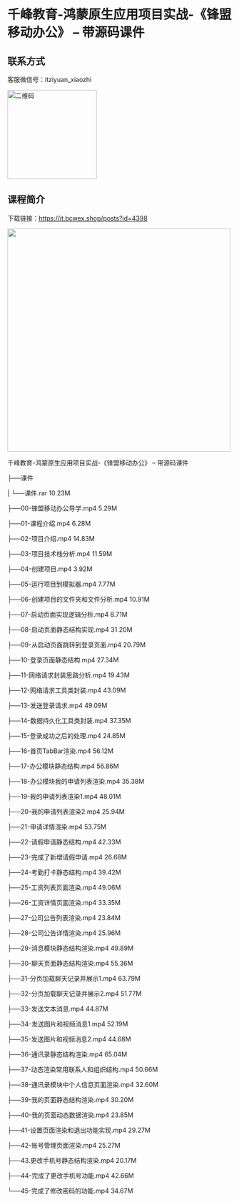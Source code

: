 # 千峰教育-鸿蒙原生应用项目实战-《锋盟移动办公》 &#8211; 带源码课件

## 联系方式

客服微信号：itziyuan_xiaozhi

<img src="https://ziyuanyun.oss-cn-guangzhou.aliyuncs.com/common/20240614073449/666b82192834a.jpg" width="200" height="200" alt="二维码">

## 课程简介

下载链接：https://it.bcwex.shop/posts?id=4398

<img src="https://ziyuanyun.oss-cn-guangzhou.aliyuncs.com/yun/20240902073015/66d4f907882ea.jpg" width="500" alt="">

  

 千峰教育-鸿蒙原生应用项目实战-《锋盟移动办公》 &#8211; 带源码课件

 ├──课件

 | └──课件.rar 10.23M

 ├──00-锋盟移动办公导学.mp4 5.29M

 ├──01-课程介绍.mp4 6.28M

 ├──02-项目介绍.mp4 14.83M

 ├──03-项目技术栈分析.mp4 11.59M

 ├──04-创建项目.mp4 3.92M

 ├──05-运行项目到模拟器.mp4 7.77M

 ├──06-创建项目的文件夹和文件分析.mp4 10.91M

 ├──07-启动页面实现逻辑分析.mp4 8.71M

 ├──08-启动页面静态结构实现.mp4 31.20M

 ├──09-从启动页面跳转到登录页面.mp4 20.79M

 ├──10-登录页面静态结构.mp4 27.34M

 ├──11-网络请求封装思路分析.mp4 19.43M

 ├──12-网络请求工具类封装.mp4 43.09M

 ├──13-发送登录请求.mp4 49.09M

 ├──14-数据持久化工具类封装.mp4 37.35M

 ├──15-登录成功之后的处理.mp4 24.85M

 ├──16-首页TabBar渲染.mp4 56.12M

 ├──17-办公模块静态结构.mp4 56.86M

 ├──18-办公模块我的申请列表渲染.mp4 35.38M

 ├──19-我的申请列表渲染1.mp4 48.01M

 ├──20-我的申请列表渲染2.mp4 25.94M

 ├──21-申请详情渲染.mp4 53.75M

 ├──22-请假申请静态结构.mp4 42.33M

 ├──23-完成了新增请假申请.mp4 26.68M

 ├──24-考勤打卡静态结构.mp4 39.42M

 ├──25-工资列表页面渲染.mp4 49.06M

 ├──26-工资详情页面渲染.mp4 33.35M

 ├──27-公司公告列表渲染.mp4 23.84M

 ├──28-公司公告详情渲染.mp4 25.96M

 ├──29-消息模块静态结构渲染.mp4 49.89M

 ├──30-聊天页面静态结构渲染.mp4 55.36M

 ├──31-分页加载聊天记录并展示1.mp4 63.79M

 ├──32-分页加载聊天记录并展示2.mp4 51.77M

 ├──33-发送文本消息.mp4 44.87M

 ├──34-发送图片和视频消息1.mp4 52.19M

 ├──35-发送图片和视频消息2.mp4 44.68M

 ├──36-通讯录静态结构渲染.mp4 65.04M

 ├──37-动态渲染常用联系人和组织结构.mp4 50.66M

 ├──38-通讯录模块中个人信息页面渲染.mp4 32.60M

 ├──39-我的页面静态结构渲染.mp4 30.20M

 ├──40-我的页面动态数据渲染.mp4 23.85M

 ├──41-设置页面渲染和退出功能实现.mp4 29.27M

 ├──42-账号管理页面渲染.mp4 25.27M

 ├──43.更改手机号静态结构渲染.mp4 20.17M

 ├──44-完成了更改手机号功能.mp4 42.66M

 └──45-完成了修改密码的功能.mp4 34.67M

  